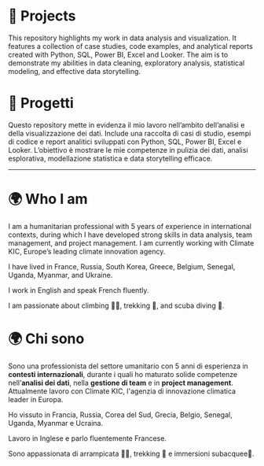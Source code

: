 # 🚀 Projects
This repository highlights my work in data analysis and visualization. It features a collection of case studies, code examples, and analytical reports created with Python, SQL, Power BI, Excel and Looker. The aim is to demonstrate my abilities in data cleaning, exploratory analysis, statistical modeling, and effective data storytelling.


# 🚀 Progetti 
Questo repository mette in evidenza il mio lavoro nell’ambito dell’analisi e della visualizzazione dei dati. Include una raccolta di casi di studio, esempi di codice e report analitici sviluppati con Python, SQL, Power BI, Excel e Looker. L’obiettivo è mostrare le mie competenze in pulizia dei dati, analisi esplorativa, modellazione statistica e data storytelling efficace.

---
# 🌍 **Who I am**

I am a humanitarian professional with 5 years of experience in international contexts, during which I have developed strong skills in data analysis, team management, and project management. I am currently working with Climate KIC, Europe’s leading climate innovation agency.

I have lived in France, Russia, South Korea, Greece, Belgium, Senegal, Uganda, Myanmar, and Ukraine.

I work in English and speak French fluently.

I am passionate about climbing 🧗‍♀️, trekking 🥾, and scuba diving 🤿.


# 🌍 **Chi sono**
Sono una professionista del settore umanitario con 5 anni di esperienza in **contesti internazionali**, durante i quali ho maturato solide competenze nell’**analisi dei dati**, nella **gestione di team** e in **project management**. Attualmente lavoro con Climate KIC, l'agenzia di innovazione climatica leader in Europa.

Ho vissuto in Francia, Russia, Corea del Sud, Grecia, Belgio, Senegal, Uganda, Myanmar e Ucraina. 

Lavoro in Inglese e parlo fluentemente Francese. 

Sono appassionata di arrampicata 🧗‍♀️, trekking 🥾 e immersioni subacquee🤿.
